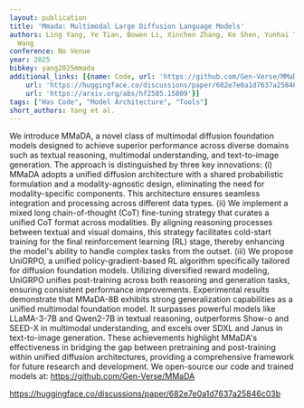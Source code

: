 ```yaml
---
layout: publication
title: 'Mmada: Multimodal Large Diffusion Language Models'
authors: Ling Yang, Ye Tian, Bowen Li, Xinchen Zhang, Ke Shen, Yunhai Tong, Mengdi
  Wang
conference: No Venue
year: 2025
bibkey: yang2025mmada
additional_links: [{name: Code, url: 'https://github.com/Gen-Verse/MMaDA'}, {name: Code,
    url: 'https://huggingface.co/discussions/paper/682e7e0a1d7637a25846c03b'}, {name: Paper,
    url: 'https://arxiv.org/abs/hf2505.15809'}]
tags: ["Has Code", "Model Architecture", "Tools"]
short_authors: Yang et al.
---
```

We introduce MMaDA, a novel class of multimodal diffusion foundation models designed to achieve superior performance across diverse domains such as textual reasoning, multimodal understanding, and text-to-image generation. The approach is distinguished by three key innovations: (i) MMaDA adopts a unified diffusion architecture with a shared probabilistic formulation and a modality-agnostic design, eliminating the need for modality-specific components. This architecture ensures seamless integration and processing across different data types. (ii) We implement a mixed long chain-of-thought (CoT) fine-tuning strategy that curates a unified CoT format across modalities. By aligning reasoning processes between textual and visual domains, this strategy facilitates cold-start training for the final reinforcement learning (RL) stage, thereby enhancing the model's ability to handle complex tasks from the outset. (iii) We propose UniGRPO, a unified policy-gradient-based RL algorithm specifically tailored for diffusion foundation models. Utilizing diversified reward modeling, UniGRPO unifies post-training across both reasoning and generation tasks, ensuring consistent performance improvements. Experimental results demonstrate that MMaDA-8B exhibits strong generalization capabilities as a unified multimodal foundation model. It surpasses powerful models like LLaMA-3-7B and Qwen2-7B in textual reasoning, outperforms Show-o and SEED-X in multimodal understanding, and excels over SDXL and Janus in text-to-image generation. These achievements highlight MMaDA's effectiveness in bridging the gap between pretraining and post-training within unified diffusion architectures, providing a comprehensive framework for future research and development. We open-source our code and trained models at: https://github.com/Gen-Verse/MMaDA

https://huggingface.co/discussions/paper/682e7e0a1d7637a25846c03b